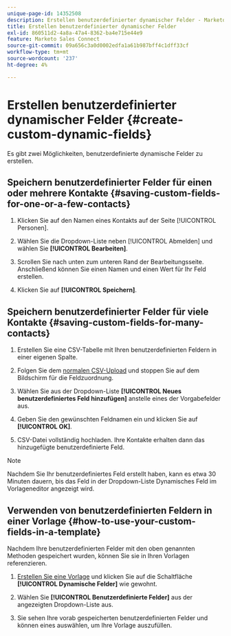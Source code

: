 ```yaml
---
unique-page-id: 14352508
description: Erstellen benutzerdefinierter dynamischer Felder - Marketo-Dokumente - Produktdokumentation
title: Erstellen benutzerdefinierter dynamischer Felder
exl-id: 860511d2-4a8a-47a4-8362-ba4e715e44e9
feature: Marketo Sales Connect
source-git-commit: 09a656c3a0d0002edfa1a61b987bff4c1dff33cf
workflow-type: tm+mt
source-wordcount: '237'
ht-degree: 4%

---
```


# Erstellen benutzerdefinierter dynamischer Felder {#create-custom-dynamic-fields}

Es gibt zwei Möglichkeiten, benutzerdefinierte dynamische Felder zu erstellen.

## Speichern benutzerdefinierter Felder für einen oder mehrere Kontakte {#saving-custom-fields-for-one-or-a-few-contacts}

1. Klicken Sie auf den Namen eines Kontakts auf der Seite [!UICONTROL Personen].

1. Wählen Sie die Dropdown-Liste neben [!UICONTROL Abmelden] und wählen Sie **[!UICONTROL Bearbeiten]**.

1. Scrollen Sie nach unten zum unteren Rand der Bearbeitungsseite. Anschließend können Sie einen Namen und einen Wert für Ihr Feld erstellen.

1. Klicken Sie auf **[!UICONTROL Speichern]**.

## Speichern benutzerdefinierter Felder für viele Kontakte {#saving-custom-fields-for-many-contacts}

1. Erstellen Sie eine CSV-Tabelle mit Ihren benutzerdefinierten Feldern in einer eigenen Spalte.

1. Folgen Sie dem [normalen CSV-Upload](/help/marketo/product-docs/marketo-sales-connect/people/managing-contacts/import-contacts-via-csv.md) und stoppen Sie auf dem Bildschirm für die Feldzuordnung.

1. Wählen Sie aus der Dropdown-Liste **[!UICONTROL Neues benutzerdefiniertes Feld hinzufügen]** anstelle eines der Vorgabefelder aus.

1. Geben Sie den gewünschten Feldnamen ein und klicken Sie auf **[!UICONTROL OK]**.

1. CSV-Datei vollständig hochladen. Ihre Kontakte erhalten dann das hinzugefügte benutzerdefinierte Feld.

>[!NOTE]
>
>Nachdem Sie Ihr benutzerdefiniertes Feld erstellt haben, kann es etwa 30 Minuten dauern, bis das Feld in der Dropdown-Liste Dynamisches Feld im Vorlageneditor angezeigt wird.

## Verwenden von benutzerdefinierten Feldern in einer Vorlage {#how-to-use-your-custom-fields-in-a-template}

Nachdem Ihre benutzerdefinierten Felder mit den oben genannten Methoden gespeichert wurden, können Sie sie in Ihren Vorlagen referenzieren.

1. [Erstellen Sie eine Vorlage](/help/marketo/product-docs/marketo-sales-connect/templates/create-a-new-template.md) und klicken Sie auf die Schaltfläche **[!UICONTROL Dynamische Felder]** wie gewohnt.

1. Wählen Sie **[!UICONTROL Benutzerdefinierte Felder]** aus der angezeigten Dropdown-Liste aus.

1. Sie sehen Ihre vorab gespeicherten benutzerdefinierten Felder und können eines auswählen, um Ihre Vorlage auszufüllen.
